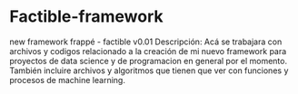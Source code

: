 # Factible-framework
new framework frappé - factible v0.01
Descripción:
Acá se trabajara con archivos y codigos relacionado a la creación de mi nuevo framework para proyectos de data science y de programacion en general por el momento. 
También incluire archivos y algoritmos que tienen que ver con funciones y procesos de machine learning.
